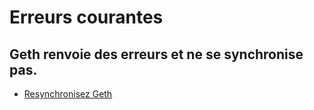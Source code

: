 # Erreurs courantes

## Geth renvoie des erreurs et ne se synchronise pas.

* [Resynchronisez Geth](/fr/tutorials/resync-geth)
